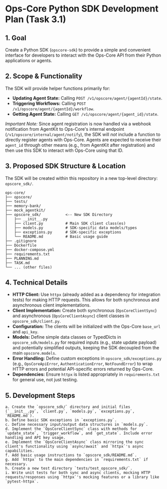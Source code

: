 # Ops-Core Python SDK Development Plan (Task 3.1)

## 1. Goal
Create a Python SDK (`opscore-sdk`) to provide a simple and convenient interface for developers to interact with the Ops-Core API from their Python applications or agents.

## 2. Scope & Functionality
The SDK will provide helper functions primarily for:
*   **Updating Agent State:** Calling `POST /v1/opscore/agent/{agentId}/state`.
*   **Triggering Workflows:** Calling `POST /v1/opscore/agent/{agentId}/workflow`.
*   **Getting Agent State:** Calling `GET /v1/opscore/agent/{agent_id}/state`.

*Important Note:* Since agent registration is now handled via a webhook notification from AgentKit to Ops-Core's internal endpoint (`/v1/opscore/internal/agent/notify`), the SDK will *not* include a function to directly register agents with Ops-Core. Agents are expected to receive their `agent_id` through other means (e.g., from AgentKit after registration) and then use this SDK to interact with Ops-Core using that ID.

## 3. Proposed SDK Structure & Location
The SDK will be created within this repository in a new top-level directory: `opscore_sdk/`.

```
ops-core/
├── opscore/
├── tests/
├── memory-bank/
├── mock_agentkit/
├── opscore_sdk/           <-- New SDK Directory
│   ├── __init__.py
│   ├── client.py          # Main SDK client class(es)
│   ├── models.py          # SDK-specific data models/types
│   ├── exceptions.py      # SDK-specific exceptions
│   └── README.md          # Basic usage guide
├── .gitignore
├── Dockerfile
├── docker-compose.yml
├── requirements.txt
├── PLANNING.md
├── TASK.md
└── ... (other files)
```

## 4. Technical Details
*   **HTTP Client:** Use `httpx` (already added as a dependency for integration tests) for making HTTP requests. This allows for both synchronous and asynchronous client implementations.
*   **Client Implementation:** Create both synchronous (`OpsCoreClientSync`) and asynchronous (`OpsCoreClientAsync`) client classes in `opscore_sdk/client.py`.
*   **Configuration:** The clients will be initialized with the Ops-Core `base_url` and `api_key`.
*   **Models:** Define simple data classes or TypedDicts in `opscore_sdk/models.py` for required inputs (e.g., state update payload) and potentially simplified outputs, keeping the SDK decoupled from the main `opscore.models`.
*   **Error Handling:** Define custom exceptions in `opscore_sdk/exceptions.py` (e.g., `OpsCoreApiError`, `AuthenticationError`, `NotFoundError`) to wrap HTTP errors and potential API-specific errors returned by Ops-Core.
*   **Dependencies:** Ensure `httpx` is listed appropriately in `requirements.txt` for general use, not just testing.

## 5. Development Steps
    a. Create the `opscore_sdk/` directory and initial files (`__init__.py`, `client.py`, `models.py`, `exceptions.py`, `README.md`).
    b. Define basic SDK exceptions in `exceptions.py`.
    c. Define necessary input/output data structures in `models.py`.
    d. Implement the `OpsCoreClientSync` class with methods for `update_state`, `trigger_workflow`, and `get_state`. Include error handling and API key usage.
    e. Implement the `OpsCoreClientAsync` class mirroring the sync client's functionality using `async/await` and `httpx`'s async capabilities.
    f. Add basic usage instructions to `opscore_sdk/README.md`.
    g. Add `httpx` to the main dependencies in `requirements.txt` if necessary.
    h. Create a new test directory `tests/test_opscore_sdk/`.
    i. Write unit tests for both sync and async clients, mocking HTTP requests/responses using `httpx`'s mocking features or a library like `pytest-httpx`.